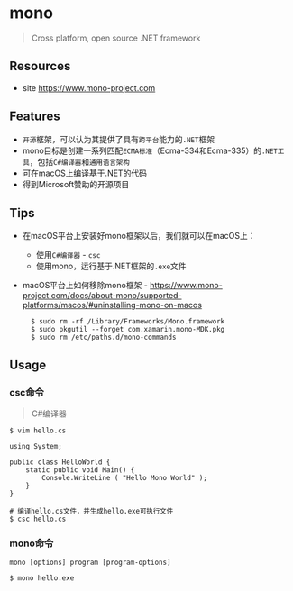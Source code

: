 # mono

> Cross platform, open source .NET framework

## Resources

* site <https://www.mono-project.com>


## Features

* `开源`框架，可以认为其提供了具有`跨平台`能力的`.NET`框架
* mono目标是创建一系列匹配`ECMA标准`（Ecma-334和Ecma-335）的`.NET工具`，包括`C#编译器`和`通用语言架构`
* 可在macOS上编译基于.NET的代码
* 得到Microsoft赞助的开源项目


## Tips

* 在macOS平台上安装好mono框架以后，我们就可以在macOS上：
    * 使用`C#编译器` - `csc`
    * 使用mono，运行基于.NET框架的`.exe`文件 
* macOS平台上如何移除mono框架 - <https://www.mono-project.com/docs/about-mono/supported-platforms/macos/#uninstalling-mono-on-macos>

        $ sudo rm -rf /Library/Frameworks/Mono.framework
        $ sudo pkgutil --forget com.xamarin.mono-MDK.pkg
        $ sudo rm /etc/paths.d/mono-commands


## Usage

### csc命令

> C#编译器

    $ vim hello.cs

    using System;

    public class HelloWorld {
        static public void Main() {
            Console.WriteLine ( "Hello Mono World" );
        }
    }
    
    # 编译hello.cs文件，并生成hello.exe可执行文件
    $ csc hello.cs


### mono命令

    mono [options] program [program-options]

    $ mono hello.exe 





